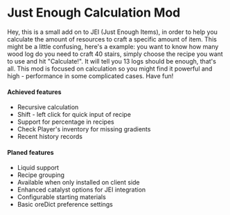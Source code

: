 # Just Enough Calculation Mod

Hey, this is a small add on to JEI (Just Enough Items), in order to help you
calculate the amount of resources to craft
a specific amount of item. This might be a little confusing, here's a example:
you want to know how many wood log do you need to craft 40 stairs, simply
choose the recipe you want to use and hit "Calculate!". It will tell you 13
logs should be enough, that's all. This mod is focused on calculation so
you might find it powerful and high - performance in some complicated
cases. Have fun!

#### Achieved features

* Recursive calculation
* Shift - left click for quick input of recipe
* Support for percentage in recipes
* Check Player's inventory for missing gradients
* Recent history records

#### Planed features

* Liquid support
* Recipe grouping
* Available when only installed on client side
* Enhanced catalyst options for JEI integration
* Configurable starting materials
* Basic oreDict preference settings
